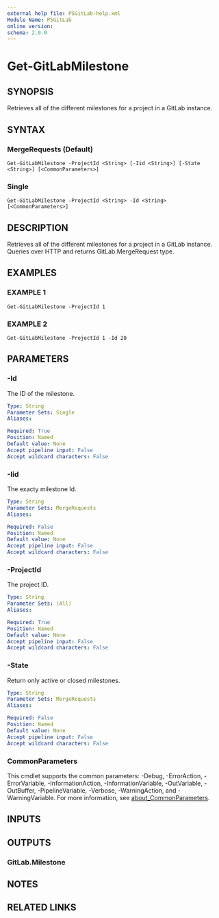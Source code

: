 ```yaml
---
external help file: PSGitLab-help.xml
Module Name: PSGitLab
online version:
schema: 2.0.0
---
```


# Get-GitLabMilestone

## SYNOPSIS
Retrieves all of the different milestones for a project in a GitLab instance.

## SYNTAX

### MergeRequests (Default)
```
Get-GitLabMilestone -ProjectId <String> [-Iid <String>] [-State <String>] [<CommonParameters>]
```

### Single
```
Get-GitLabMilestone -ProjectId <String> -Id <String> [<CommonParameters>]
```

## DESCRIPTION
Retrieves all of the different milestones for a project in a GitLab instance.
Queries over HTTP and returns GitLab.MergeRequest type.

## EXAMPLES

### EXAMPLE 1
```
Get-GitLabMilestone -ProjectId 1
```

### EXAMPLE 2
```
Get-GitLabMilestone -ProjectId 1 -Id 20
```

## PARAMETERS

### -Id
The ID of the milestone.

```yaml
Type: String
Parameter Sets: Single
Aliases:

Required: True
Position: Named
Default value: None
Accept pipeline input: False
Accept wildcard characters: False
```

### -Iid
The exacty milestone Id.

```yaml
Type: String
Parameter Sets: MergeRequests
Aliases:

Required: False
Position: Named
Default value: None
Accept pipeline input: False
Accept wildcard characters: False
```

### -ProjectId
The project ID.

```yaml
Type: String
Parameter Sets: (All)
Aliases:

Required: True
Position: Named
Default value: None
Accept pipeline input: False
Accept wildcard characters: False
```

### -State
Return only active or closed milestones.

```yaml
Type: String
Parameter Sets: MergeRequests
Aliases:

Required: False
Position: Named
Default value: None
Accept pipeline input: False
Accept wildcard characters: False
```

### CommonParameters
This cmdlet supports the common parameters: -Debug, -ErrorAction, -ErrorVariable, -InformationAction, -InformationVariable, -OutVariable, -OutBuffer, -PipelineVariable, -Verbose, -WarningAction, and -WarningVariable. For more information, see [about_CommonParameters](http://go.microsoft.com/fwlink/?LinkID=113216).

## INPUTS

## OUTPUTS

### GitLab.Milestone

## NOTES

## RELATED LINKS
